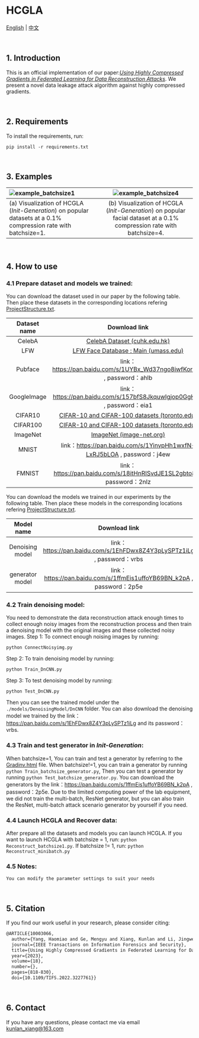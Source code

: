 # HCGLA

[English](README.md) | [中文](README_zh.md)

<br/>

## 1. Introduction

This is an official implementation of our paper:*[Using Highly Compressed Gradients in Federated Learning for Data Reconstruction Attacks](https://ieeexplore.ieee.org/document/10003066)*. We present a novel data leakage attack algorithm against highly compressed gradients.

<br/>

## 2. Requirements

To install the requirements, run:

```shell
pip install -r requirements.txt
```

<br/>

## 3. Examples

| ![example_batchsize1](readmeimg/example_batchsize1.png)      |   ![example_batchsize4](readmeimg/example_batchsize4.png)    |
| :----------------------------------------------------------- | :----------------------------------------------------------: |
| (a) Visualization of HCGLA (*Init-Generation*) on  popular datasets at a 0.1% compression rate with batchsize=1. | (b) Visualization of HCGLA (*Init-Generation*) on  popular facial dataset at a 0.1% compression rate with batchsize=4. |

<br/>

## 4. How to use

### 4.1 Prepare dataset and models we trained:

You can download the dataset used in our paper by the following table. Then place these datasets in the corresponding locations refering  [ProjectStructure.txt](ProjectStructure.txt).

| Dataset name |                        Download link                         |
| :----------: | :----------------------------------------------------------: |
|    CelebA    | [CelebA Dataset (cuhk.edu.hk)](http://mmlab.ie.cuhk.edu.hk/projects/CelebA.html) |
|     LFW      | [LFW Face Database : Main (umass.edu)](http://vis-www.cs.umass.edu/lfw/) |
|   Pubface    | link：https://pan.baidu.com/s/1UYBx_Wd37ngo8iwfKoranQ , password：ahlb |
| GoogleImage  | link：https://pan.baidu.com/s/157bfS8JkquwIgjop0GgHEQ , password：eia1 |
|   CIFAR10    | [CIFAR-10 and CIFAR-100 datasets (toronto.edu)](http://www.cs.toronto.edu/~kriz/cifar.html) |
|   CIFAR100   | [CIFAR-10 and CIFAR-100 datasets (toronto.edu)](http://www.cs.toronto.edu/~kriz/cifar.html) |
|   ImageNet   |      [ImageNet (image-net.org)](https://image-net.org/)      |
|    MNIST     | link：https://pan.baidu.com/s/1YinvpHh1wxfN-LxRJ5bLOA , password：j4ew |
|    FMNIST    | link：https://pan.baidu.com/s/18itHnRISvdJE1SL2gbto8g , password：2nlz |

You can download the models we trained in our experiments by the following table. Then place these models in the corresponding locations refering [ProjectStructure.txt](ProjectStructure.txt).

|   Model name    |                        Download link                         |
| :-------------: | :----------------------------------------------------------: |
| Denoising model | link：https://pan.baidu.com/s/1EhFDwx8Z4Y3pLySPTz1iLg , password：vrbs |
| generator model | link：https://pan.baidu.com/s/1ffmEis1uffoYB69BN_k2pA , password：2p5e |

### 4.2 Train denoising model:

You need to demonstrate the data reconstruction attack enough times to collect enough noisy images from the reconstruction process and then train a denoising model with the original images and these collected noisy images.
Step 1: To connect enough noising images by running:

```shell
python ConnectNoisyimg.py
```

Step 2: To train denoising model by running:

```shell
python Train_DnCNN.py
```

Step 3: To test denoising model by running:

```shell
python Test_DnCNN.py
```

Then you can see the trained model under the `./models/DenoisingModel/DnCNN` folder.  You can also download the denoising model we trained by the link：https://pan.baidu.com/s/1EhFDwx8Z4Y3pLySPTz1iLg and its password：vrbs.

### 4.3 Train and test generator in *Init-Generation*:

When batchsize=1, You can train and test a generator by referring to the  [Gradinv.html](https://pan.baidu.com/s/1p1qzDWuVk_Emvt26Ru_erQ?pwd=k89m) file. When batchsize!=1, you can train a generator by running `python Train_batchsize_generator.py`, Then you can test a generator by running `python Test_batchsize_generator.py`. You can download the generators by the link：https://pan.baidu.com/s/1ffmEis1uffoYB69BN_k2pA , password：2p5e. Due to the limited computing power of the lab equipment, we did not train the multi-batch, ResNet generator, but you can also train the ResNet, multi-batch attack scenario generator by yourself if you need.

### 4.4 Launch HCGLA and Recover data:

After prepare all the datasets and models you can launch HCGLA. If you want to launch HCGLA with batchsize = 1, run: `python Reconstruct_batchsize1.py`. If batchsize != 1, run: `python Reconstruct_minibatch.py`

### 4.5 Notes:

`You can modify the parameter settings to suit your needs`

<br/>

## 5. Citation

If you find our work useful in your research, please consider citing:

```latex
@ARTICLE{10003066,
  author={Yang, Haomiao and Ge, Mengyu and Xiang, Kunlan and Li, Jingwei},
  journal={IEEE Transactions on Information Forensics and Security}, 
  title={Using Highly Compressed Gradients in Federated Learning for Data Reconstruction Attacks}, 
  year={2023},
  volume={18},
  number={},
  pages={818-830},
  doi={10.1109/TIFS.2022.3227761}}
```

<br/>

## 6. Contact

If you have any questions, please contact me via email kunlan_xiang@163.com
